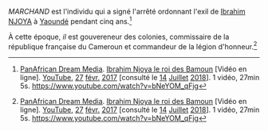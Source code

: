 <!-- TITLE: MARCHAND -->
<!-- SUBTITLE: Présentation de MARCHAND -->

*MARCHAND* est l'individu qui a signé l'arrêté ordonnant l'exil de [Ibrahim NJOYA](/personnalite/homme/noble/souverain/roi/afrique/centre/bamoun/ibrahim-njoya) à [Yaoundé](/geographie/ville/afrique/centre/cameroun/yaounde) pendant cinq ans.[^2]

À cette époque, *il* est gouvereneur des colonies, commissaire de la république française du Cameroun et commandeur de la légion d'honneur.[^2]


[^2]: [PanAfrican Dream Media](https://www.youtube.com/channel/UCu0a1M4ANVmdvF4Zj7c4HIA). [Ibrahim Njoya le roi des Bamoun](https://www.youtube.com/watch?v=bNeYOM_qFjg) [Vidéo en ligne]. [YouTube](https://www.youtube.com/), [27](/histoire/date/calendrier-gregorien/par-jour/27) [févr.](/histoire/date/calendrier-gregorien/par-mois/fevrier) [2017](https://partage.leremsesh.com/histoire/date/calendrier-gregorien/par-annee/2017) [consulté le [14](/histoire/date/calendrier-gregorien/par-jour/14) [Juillet](/histoire/date/calendrier-gregorien/par-mois/juillet) [2018](/histoire/date/calendrier-gregorien/par-annee/2018)]. 1 vidéo, 27min 5s. https://www.youtube.com/watch?v=bNeYOM_qFjg